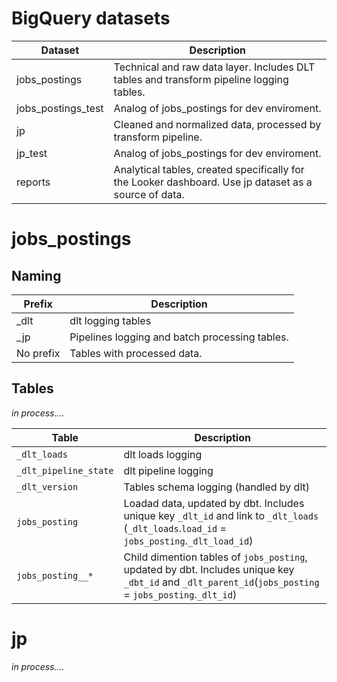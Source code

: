 # BigQuery datasets

|Dataset|Description|
|---------------|--------------------------------------------------------|
|jobs_postings|Technical and raw data layer. Includes DLT tables and transform pipeline logging tables.|
|jobs_postings_test|Analog of jobs_postings for dev enviroment.|
|jp|Cleaned and normalized data, processed by transform pipeline.|
|jp_test|Analog of jobs_postings for dev enviroment.|
|reports|Analytical tables, created specifically for the Looker dashboard. Use jp dataset as a source of data.|

# jobs_postings

## Naming

|Prefix|Description|
|-------------|----------------------------------------|
|_dlt|dlt logging tables|
|_jp|Pipelines logging and batch processing tables.|
|No prefix|Tables with processed data.|

## Tables

_in process...._

|Table|Description|
|-------------|----------------------------------------|
|`_dlt_loads`|dlt loads logging|
|`_dlt_pipeline_state`|dlt pipeline logging|
|`_dlt_version`|Tables schema logging (handled by dlt)|
|`jobs_posting`|Loadad data, updated by dbt. Includes unique key `_dlt_id` and link to `_dlt_loads` (`_dlt_loads`.`load_id` = `jobs_posting`.`_dlt_load_id`)|
|`jobs_posting__*`|Child dimention tables of `jobs_posting`, updated by dbt. Includes unique key `_dbt_id` and `_dlt_parent_id`(`jobs_posting` = `jobs_posting`.`_dlt_id`)|

# jp

_in process...._

